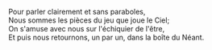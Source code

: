 Pour parler clairement et sans paraboles,     
Nous sommes les pièces du jeu que joue le Ciel;     
On s'amuse avec nous sur l'échiquier de l'être,     
Et puis nous retournons, un par un, dans la boîte du Néant.
